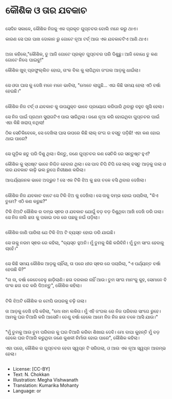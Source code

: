 # କୌଶିକ ଓ ତାର ଯବକାଚ

##
ସେଦିନ ସକାଳେ, କୌଶିକ ନିଜକୁ ଏକ ପ୍ରକୃତ ଗୁପ୍ତଚର ବୋଲି ମନେ କରୁ ଥାଏ। 

କାରଣ ସେ ଘର ପାଖ ଦୋକାନ ରୁ ଗୋଟେ ନୂଆ ଟର୍ଚ୍ ଆଉ ଏକ ଯବକାଚଟିଏ ଆଣି ଥାଏ।

##
ଅଜା କହିଲେ,"କୌଶିକ, ତୁ ଆଜି ଗୋଟେ ପ୍ରକୃତ ଗୁପ୍ତଚର ପରି ଦିଶୁଛୁ। ଆଜି ବୋଧେ ତୁ କଣ ଗୋଟେ ନିଶ୍ଚେ ପାଇବୁ!"

କୌଶିକ ଖୁବ୍ ପ୍ରଫୁଲ୍ଲିତ ହୋଇ, ତାଂକ ବିଲ କୁ ଲାଗିଥିବା ଜଂଗଲ ଆଡ଼କୁ ଧାଇଁଲା।

##
ସେ ଓଦା ଘାସ କୁ ଦେଖି ମନେ ମନେ ଭାବିଲା, "ମୋତେ ଲାଗୁଛି... ଏଇ କିଛି ସମୟ ହେଲା ଏଠି ବର୍ଷା ହେଇଛି।"

##
କୌଶିକ ନିଜ ଟର୍ଚ୍ ଓ ଯବକାଚ କୁ ଉପଯୁକ୍ତ ଭାବେ ପ୍ରୟୋଗ କରିପାରି ଥିବାରୁ ବହୁତ ଖୁସି ହେଲା। 

ସେ ନିଜ ପାଇଁ ପ୍ରଥମ ସୁରାଗଟିଏ ପାଇ ସାରିଥିଲା। ଜଣେ ନୂଆ କରି ହୋଇଥିବା ଗୁପ୍ତଚର ପାଇଁ ଏହା କିଛି ଖରାପ୍ ନଥିଲା!

ଠିକ ସେତିକିବେଳେ, ସେ ଦେଖିଲା ଘାସ ଉପରେ କିଛି ଲାଲ୍ ରଂଗ ର ବସ୍ତୁ ପଡ଼ିଛି! ଏହା କଣ ହୋଇ ଥାଇ ପାରେ?

##
ସେ ଗୁଡ଼ିକ ଛତୁ ପରି ଦିଶୁ ଥିଲା। କିନ୍ତୁ, ଜଣେ ଗୁପ୍ତଚର କଣ ସେତିକି ରେ ସନ୍ତୁଷ୍ଟ ହୁଏ?

କୌଶିକ କୁ ସ୍ପଷ୍ଟ ଭାବେ ନିଶ୍ଚିତ ହେବାର ଥିଲା। ସେ ପାଦ ଚିପି ଚିପି ସେ ଲାଲ୍ ବସ୍ତୁ ଆଡ଼କୁ ଗଲା ଓ ତାର ଯବକାଚ କାଢ଼ି ଭଲ ରୁପେ ନିରୀକ୍ଷଣ କରିଲା।

ଆଶ୍ଚର୍ଯ୍ୟଜନକ ଭାବେ ଅଦ୍ଭୁତ ! ସେ ଏକ ଟିକି ଝିଅ କୁ ଛତା ତଳେ ବସି ଥିବାର ଦେଖିଲା।

##
କୌଶିକ ନିଜ ଯବକାଚ ବାଟେ ସେ ଟିକି ଝିଅ କୁ ଦେଖିଲା। ସେ ତାକୁ ଦମ୍ଭ ହୋଇ ପଚାରିଲା, "କିଏ ତୁମେ? ଏଠି କଣ କରୁଛ?"

ଟିକି ଝିଅଟି କୌଶିକ ର ଦମ୍ଭ ସ୍ଵର ଓ ଯବକାଚ ଯୋଗୁଁ ବଡ଼ ବଡ଼ ଦିଶୁଥିବା ଆଖି ଦେଖି ଡରି ଗଲା। ସେ ନିଜ ନାଲି ଛତା କୁ ପକାଇ ଡର ରେ ପଛକୁ ନଇଁ ପଡ଼ିଲା।

##
କୌଶିକ ଜାଣି ପାରିଲା ଯେ ଟିକି ଝିଅ ଟି ବ୍ୟସ୍ତ ହୋଇ ଡରି ଯାଇଛି।

ସେ ତାକୁ ନରମ ସ୍ଵର ରେ କହିଲା, "ବ୍ୟସ୍ତ ହୁଅନି। ମୁଁ ତୁମକୁ କିଛି କରିବିନି। ମୁଁ ତୁମ ସାଂଗ ହେବାକୁ ଚାହେଁ।"

##
ସେ କିଛି ସମୟ କୌଶିକ ଆଡ଼କୁ ଚାହିଁଲା, ତା ପରେ ଧୀର ସ୍ଵର ରେ ପଚାରିଲା, "ଏ ପର୍ଯ୍ୟନ୍ତ ବର୍ଷା ହେଉଛି କି?"

"ନା ନା, ବର୍ଷା କେତେବେଳୁ ଛାଡ଼ିଲାଣି। ଛତା ଦରକାର ନାହିଁ ଆଉ। ତୁମ ସାଂଗ ମାନଂକୁ କୁହ, ସେମାନେ ବି ତାଂକ ଛତା ବନ୍ଦ କରି ଦିଅନ୍ତୁ", କୌଶିକ କହିଲା।

##
ଟିକି ଝିଅଟି କୌଶିକ ର ଟୋପି ଉପରକୁ ଚଢ଼ି ଗଲା।

ତା ଆଡ଼କୁ ଦେଖି ହସି କହିଲା, "ମୋ ନାମ ଲଳିତା। ମୁଁ ଏହି ଜଂଗଲ ରେ ନିଜ ପରିବାର ସାଂଗେ ରୁହେ। ଆମକୁ ଘର ତିଆରି କରି ଆସେନି। ତେଣୁ ବର୍ଷା ହେଲେ ଆମେ ନିଜ ନିଜ ଛତା ତଳେ ଆସି ଯାଉ।"

##
"ମୁଁ ତୁମକୁ ଆଉ ତୁମ ପରିବାର କୁ ଘର ତିଆରି କରିବା ଶିଖାଇ ଦେବି। ମୋ ବାପା କୁହନ୍ତି ମୁଁ ବଡ଼ ହେଲେ ଘର ତିଆରି କରୁଥିବା ଜଣେ କୁଶଳୀ ନିର୍ମାତା ହୋଇ ପାରେ", କୌଶିକ କହିଲା।

ଏହା ପରେ, କୌଶିକ ର ଗୁପ୍ତଚର ହେବା ସ୍ୱପ୍ନ ଟି ସରିଗଲା, ଓ ଆଉ ଏକ ନୂଆ ସ୍ୱପ୍ନ ଆରମ୍ଭ ହେଲା।

##
* License: [CC-BY]
* Text: N. Chokkan
* Illustration: Megha Vishwanath
* Translation: Kumarika Mohanty
* Language: or
